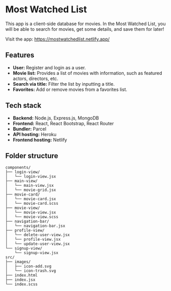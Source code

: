 # Most Watched List

This app is a client-side database for movies. In the Most Watched List, you will be able to search for movies, get some details, and save them for later!

Visit the app: https://mostwatchedlist.netlify.app/

## Features

-   **User:** Register and login as a user.
-   **Movie list:** Provides a list of movies with information, such as featured actors, directors, etc.
-   **Search via title:** Filter the list by inputting a title.
-   **Favorites:** Add or remove movies from a favorites list.

## Tech stack

-   **Backend:** Node.js, Express.js, MongoDB
-   **Frontend:** React, React Bootstrap, React Router
-   **Bundler:** Parcel
-   **API hosting:** Heroku
-   **Frontend hosting:** Netlify

## Folder structure

```plaintext
components/
├── login-view/
│   └── login-view.jsx
├── main-view/
│   └── main-view.jsx
│   └── movie-grid.jsx
├── movie-card/
│   └── movie-card.jsx
│   └── movie-card.scss
├── movie-view/
│   └── movie-view.jsx
│   └── movie-view.scss
├── navigation-bar/
│   └── navigation-bar.jsx
├── profile-view/
│   └── delete-user-view.jsx
│   └── profile-view.jsx
│   └── update-user-view.jsx
└── signup-view/
    └── signup-view.jsx
src/
├── images/
│   ├── icon-add.svg
│   └── icon-trash.svg
├── index.html
├── index.jsx
└── index.scss
```
